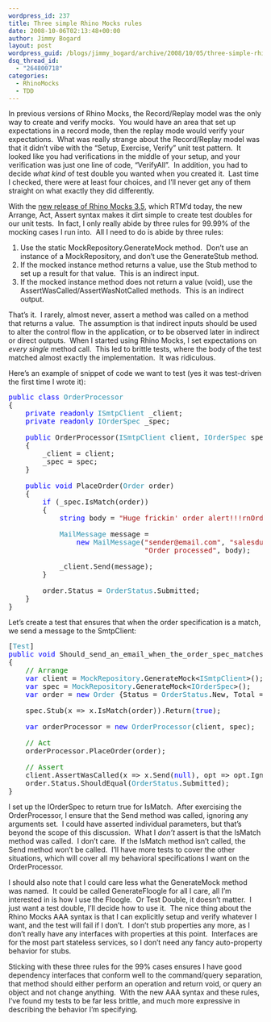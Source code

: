 ```yaml
---
wordpress_id: 237
title: Three simple Rhino Mocks rules
date: 2008-10-06T02:13:48+00:00
author: Jimmy Bogard
layout: post
wordpress_guid: /blogs/jimmy_bogard/archive/2008/10/05/three-simple-rhino-mocks-rules.aspx
dsq_thread_id:
  - "264800718"
categories:
  - RhinoMocks
  - TDD
---
```

In previous versions of Rhino Mocks, the Record/Replay model was the only way to create and verify mocks.&#160; You would have an area that set up expectations in a record mode, then the replay mode would verify your expectations.&#160; What was really strange about the Record/Replay model was that it didn’t vibe with the “Setup, Exercise, Verify” unit test pattern.&#160; It looked like you had verifications in the middle of your setup, and your verification was just one line of code, “VerifyAll”.&#160; In addition, you had to decide _what kind_ of test double you wanted when you created it.&#160; Last time I checked, there were at least four choices, and I’ll never get any of them straight on what exactly they did differently.

With the [new release of Rhino Mocks 3.5](http://ayende.com/Blog/archive/2008/10/05/rhino-mocks-3.5-rtm.aspx), which RTM’d today, the new Arrange, Act, Assert syntax makes it dirt simple to create test doubles for our unit tests.&#160; In fact, I only really abide by three rules for 99.99% of the mocking cases I run into.&#160; All I need to do is abide by three rules:

  1. Use the static MockRepository.GenerateMock method.&#160; Don’t use an instance of a MockRepository, and don’t use the GenerateStub method. 
  2. If the mocked instance method returns a value, use the Stub method to set up a result for that value.&#160; This is an indirect input.
  3. If the mocked instance method does not return a value (void), use the AssertWasCalled/AssertWasNotCalled methods.&#160; This is an indirect output. 

That’s it.&#160; I rarely, almost never, assert a method was called on a method that returns a value.&#160; The assumption is that indirect inputs should be used to alter the control flow in the application, or to be observed later in indirect or direct outputs.&#160; When I started using Rhino Mocks, I set expectations on _every single_ method call.&#160; This led to brittle tests, where the body of the test matched almost exactly the implementation.&#160; It was ridiculous.

Here’s an example of snippet of code we want to test (yes it was test-driven the first time I wrote it):

<pre><span style="color: blue">public class </span><span style="color: #2b91af">OrderProcessor
</span>{
    <span style="color: blue">private readonly </span><span style="color: #2b91af">ISmtpClient </span>_client;
    <span style="color: blue">private readonly </span><span style="color: #2b91af">IOrderSpec </span>_spec;

    <span style="color: blue">public </span>OrderProcessor(<span style="color: #2b91af">ISmtpClient </span>client, <span style="color: #2b91af">IOrderSpec </span>spec)
    {
        _client = client;
        _spec = spec;
    }

    <span style="color: blue">public void </span>PlaceOrder(<span style="color: #2b91af">Order </span>order)
    {
        <span style="color: blue">if </span>(_spec.IsMatch(order))
        {
            <span style="color: blue">string </span>body = <span style="color: #a31515">"Huge frickin' order alert!!!rnOrder #:" </span>+ order.OrderNumber;

            <span style="color: #2b91af">MailMessage </span>message =
                <span style="color: blue">new </span><span style="color: #2b91af">MailMessage</span>(<span style="color: #a31515">"sender@email.com"</span>, <span style="color: #a31515">"salesdude@email.com"</span>,
                                <span style="color: #a31515">"Order processed"</span>, body);

            _client.Send(message);
        }

        order.Status = <span style="color: #2b91af">OrderStatus</span>.Submitted;
    }
}</pre>

[](http://11011.net/software/vspaste)

Let’s create a test that ensures that when the order specification is a match, we send a message to the SmtpClient:

<pre>[<span style="color: #2b91af">Test</span>]
<span style="color: blue">public void </span>Should_send_an_email_when_the_order_spec_matches()
{
    <span style="color: green">// Arrange
    </span><span style="color: blue">var </span>client = <span style="color: #2b91af">MockRepository</span>.GenerateMock&lt;<span style="color: #2b91af">ISmtpClient</span>&gt;();
    <span style="color: blue">var </span>spec = <span style="color: #2b91af">MockRepository</span>.GenerateMock&lt;<span style="color: #2b91af">IOrderSpec</span>&gt;();
    <span style="color: blue">var </span>order = <span style="color: blue">new </span><span style="color: #2b91af">Order </span>{Status = <span style="color: #2b91af">OrderStatus</span>.New, Total = 500m};

    spec.Stub(x =&gt; x.IsMatch(order)).Return(<span style="color: blue">true</span>);

    <span style="color: blue">var </span>orderProcessor = <span style="color: blue">new </span><span style="color: #2b91af">OrderProcessor</span>(client, spec);

    <span style="color: green">// Act
    </span>orderProcessor.PlaceOrder(order);

    <span style="color: green">// Assert
    </span>client.AssertWasCalled(x =&gt; x.Send(<span style="color: blue">null</span>), opt =&gt; opt.IgnoreArguments());
    order.Status.ShouldEqual(<span style="color: #2b91af">OrderStatus</span>.Submitted);
}</pre>

[](http://11011.net/software/vspaste)

I set up the IOrderSpec to return true for IsMatch.&#160; After exercising the OrderProcessor, I ensure that the Send method was called, ignoring any arguments set.&#160; I could have asserted individual parameters, but that’s beyond the scope of this discussion.&#160; What I _don’t_ assert is that the IsMatch method was called.&#160; I don’t care.&#160; If the IsMatch method isn’t called, the Send method won’t be called.&#160; I’ll have more tests to cover the other situations, which will cover all my behavioral specifications I want on the OrderProcessor.

I should also note that I could care less what the GenerateMock method was named.&#160; It could be called GenerateFloogle for all I care, all I’m interested in is how I use the Floogle.&#160; Or Test Double, it doesn’t matter.&#160; I just want a test double, I’ll decide how to use it.&#160; The nice thing about the Rhino Mocks AAA syntax is that I can explicitly setup and verify whatever I want, and the test will fail if I don’t.&#160; I don’t stub properties any more, as I don’t really have any interfaces with properties at this point.&#160; Interfaces are for the most part stateless services, so I don’t need any fancy auto-property behavior for stubs.

Sticking with these three rules for the 99% cases ensures I have good dependency interfaces that conform well to the command/query separation, that method should either perform an operation and return void, or query an object and not change anything.&#160; With the new AAA syntax and these rules, I’ve found my tests to be far less brittle, and much more expressive in describing the behavior I’m specifying.